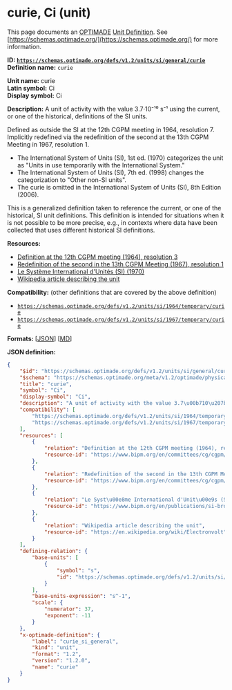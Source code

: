 # curie, Ci (unit)

This page documents an [OPTIMADE](https://www.optimade.org/) [Unit Definition](https://schemas.optimade.org/#definitions). See [https://schemas.optimade.org/](https://schemas.optimade.org/) for more information.

**ID: [`https://schemas.optimade.org/defs/v1.2/units/si/general/curie`](https://schemas.optimade.org/defs/v1.2/units/si/general/curie.md)**  
**Definition name:** `curie`

**Unit name:** curie  
**Latin symbol:** Ci  
**Display symbol:** Ci  
  
**Description:** A unit of activity with the value 3.7·10⁻¹⁰ s⁻¹ using the current, or one of the historical, definitions of the SI units.

Defined as outside the SI at the 12th CGPM meeting in 1964, resolution 7.
Implicitly redefined via the redefinition of the second at the 13th CGPM Meeting in 1967, resolution 1.

- The International System of Units (SI), 1st ed. (1970) categorizes the unit as "Units in use temporarily with the International System."
- The International System of Units (SI), 7th ed. (1998) changes the categorization to "Other non-SI units".
- The curie is omitted in the International System of Units (SI), 8th Edition (2006).

This is a generalized definition taken to reference the current, or one of the historical, SI unit definitions.
This definition is intended for situations when it is not possible to be more precise, e.g., in contexts where data have been collected that uses different historical SI definitions.

**Resources:**

- [Definition at the 12th CGPM meeting (1964), resolution 3](https://www.bipm.org/en/committees/cg/cgpm/12-1964/resolution-3)
- [Redefinition of the second in the 13th CGPM Meeting (1967), resolution 1](https://www.bipm.org/en/committees/cg/cgpm/13-1967/resolution-1)
- [Le Système International d'Unités (SI) (1970)](https://www.bipm.org/en/publications/si-brochure)
- [Wikipedia article describing the unit](https://en.wikipedia.org/wiki/Electronvolt)


**Compatibility:** (other definitions that are covered by the above definition)

- [`https://schemas.optimade.org/defs/v1.2/units/si/1964/temporary/curie`](https://schemas.optimade.org/defs/v1.2/units/si/1964/temporary/curie.md)
- [`https://schemas.optimade.org/defs/v1.2/units/si/1967/temporary/curie`](https://schemas.optimade.org/defs/v1.2/units/si/1967/temporary/curie.md)


**Formats:** [[JSON](curie.json)] [[MD](curie.md)]

**JSON definition:**

``` json
{
    "$id": "https://schemas.optimade.org/defs/v1.2/units/si/general/curie",
    "$schema": "https://schemas.optimade.org/meta/v1.2/optimade/physical_unit_definition.json",
    "title": "curie",
    "symbol": "Ci",
    "display-symbol": "Ci",
    "description": "A unit of activity with the value 3.7\u00b710\u207b\u00b9\u2070 s\u207b\u00b9 using the current, or one of the historical, definitions of the SI units.\n\nDefined as outside the SI at the 12th CGPM meeting in 1964, resolution 7.\nImplicitly redefined via the redefinition of the second at the 13th CGPM Meeting in 1967, resolution 1.\n\n- The International System of Units (SI), 1st ed. (1970) categorizes the unit as \"Units in use temporarily with the International System.\"\n- The International System of Units (SI), 7th ed. (1998) changes the categorization to \"Other non-SI units\".\n- The curie is omitted in the International System of Units (SI), 8th Edition (2006).\n\nThis is a generalized definition taken to reference the current, or one of the historical, SI unit definitions.\nThis definition is intended for situations when it is not possible to be more precise, e.g., in contexts where data have been collected that uses different historical SI definitions.",
    "compatibility": [
        "https://schemas.optimade.org/defs/v1.2/units/si/1964/temporary/curie",
        "https://schemas.optimade.org/defs/v1.2/units/si/1967/temporary/curie"
    ],
    "resources": [
        {
            "relation": "Definition at the 12th CGPM meeting (1964), resolution 3",
            "resource-id": "https://www.bipm.org/en/committees/cg/cgpm/12-1964/resolution-3"
        },
        {
            "relation": "Redefinition of the second in the 13th CGPM Meeting (1967), resolution 1",
            "resource-id": "https://www.bipm.org/en/committees/cg/cgpm/13-1967/resolution-1"
        },
        {
            "relation": "Le Syst\u00e8me International d'Unit\u00e9s (SI) (1970)",
            "resource-id": "https://www.bipm.org/en/publications/si-brochure"
        },
        {
            "relation": "Wikipedia article describing the unit",
            "resource-id": "https://en.wikipedia.org/wiki/Electronvolt"
        }
    ],
    "defining-relation": {
        "base-units": [
            {
                "symbol": "s",
                "id": "https://schemas.optimade.org/defs/v1.2/units/si/general/second"
            }
        ],
        "base-units-expression": "s^-1",
        "scale": {
            "numerator": 37,
            "exponent": -11
        }
    },
    "x-optimade-definition": {
        "label": "curie_si_general",
        "kind": "unit",
        "format": "1.2",
        "version": "1.2.0",
        "name": "curie"
    }
}
```